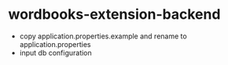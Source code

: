 # wordbooks-extension-backend

- copy application.properties.example and rename to application.properties
- input db configuration
